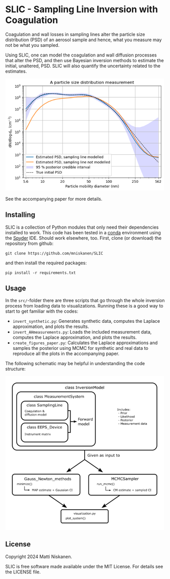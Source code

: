 # SLIC - Sampling Line Inversion with Coagulation
Coagulation and wall losses in sampling lines alter the particle size distribution (PSD) of an aerosol sample and hence, what you measure may not be what you sampled.

Using SLIC, one can model the coagulation and wall diffusion processes that alter the PSD, and then use Bayesian inversion methods to estimate the initial, unaltered, PSD. SLIC will also quantify the uncertainty related to the estimates.

<img src="results/example_PSD.png" width="500">

See the accompanying paper for more details.

Installing
---
SLIC is a collection of Python modules that only need their dependencies installed to work. This code has been tested in a [conda](https://docs.anaconda.com/miniconda/) environment using the [Spyder](https://www.spyder-ide.org/) IDE. Should work elsewhere, too. First, clone (or download) the repository from github:
```
git clone https://github.com/mniskanen/SLIC
```
 and then install the required packages:
```
pip install -r requirements.txt
```
Usage
---
In the ``src/``-folder there are three scripts that go through the whole inversion process from loading data to visualizations. Running these is a good way to start to get familiar with the codes:
- ``invert_synthetic.py``: Generates synthetic data, computes the Laplace approximation, and plots the results.
- ``invert_AHmeasurements.py``: Loads the included measurement data, computes the Laplace approximation, and plots the results.
- ``create_figures_paper.py``: Calculates the Laplace approximations and samples the posterior using MCMC for synthetic and real data to reproduce all the plots in the accompanying paper.

The following schematic may be helpful in understanding the code structure:

<img src="src/code_layout.png" width="500">

License
---

Copyright 2024 Matti Niskanen.

SLIC is free software made available under the MIT License. For details see the LICENSE file.
